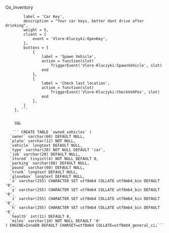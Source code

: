 Ox_Inventory

```['keys'] = {
        label = 'Car Key',
        description = "Your car keys, better dont drive after drinking",
        weight = 5,
        client = {
            event = 'Vlore-Kluczyki:OpenKey',
        },
        buttons = {
            {
                label = 'Spawn Vehicle',
                action = function(slot)
                    TriggerEvent('Vlore-Kluczyki:SpawnVehicle', slot)
                end
            },
            {
                label = 'Check last location',
                action = function(slot)
                    TriggerEvent('Vlore-Kluczyki:CheckVehPos', slot)
                end
            },
        }
    }, ```


    SQL

   ``` CREATE TABLE `owned_vehicles` (
  `owner` varchar(60) DEFAULT NULL,
  `plate` varchar(12) NOT NULL,
  `vehicle` longtext DEFAULT NULL,
  `type` varchar(20) NOT NULL DEFAULT 'car',
  `job` varchar(20) DEFAULT NULL,
  `stored` tinyint(4) NOT NULL DEFAULT 0,
  `parking` varchar(60) DEFAULT NULL,
  `pound` varchar(60) DEFAULT NULL,
  `trunk` longtext DEFAULT NULL,
  `glovebox` longtext DEFAULT NULL,
  `x` varchar(255) CHARACTER SET utf8mb4 COLLATE utf8mb4_bin DEFAULT '0',
  `y` varchar(255) CHARACTER SET utf8mb4 COLLATE utf8mb4_bin DEFAULT '0',
  `z` varchar(255) CHARACTER SET utf8mb4 COLLATE utf8mb4_bin DEFAULT '0',
  `h` varchar(255) CHARACTER SET utf8mb4 COLLATE utf8mb4_bin DEFAULT '0',
  `health` int(11) DEFAULT 0,
  `miles` varchar(10) NOT NULL DEFAULT '0'
) ENGINE=InnoDB DEFAULT CHARSET=utf8mb4 COLLATE=utf8mb4_general_ci;```
